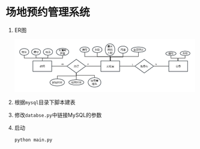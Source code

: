 # 场地预约管理系统

1. ER图

    ![](README.assets/ER.png)

2. 根据`mysql`目录下脚本建表

3. 修改`databse.py`中链接MySQL的参数

4. 启动

    ```
    python main.py
    ```

    